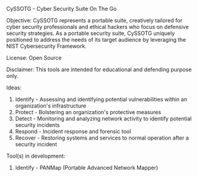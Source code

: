 CySSOTG - Cyber Security Suite On The Go

Objective: 
CySSOTG represents a portable suite, creatively tailored for cyber security professionals and ethical hackers who focus on defensive security strategies. 
As a portable security suite, CySSOTG uniquely positioned to address the needs of its target audience by leveraging the NIST Cybersecurity Framework.

License:
Open Source

Disclaimer:
This tools are intended for educational and defending purpose only. 

Ideas:
1) Identify - Assessing and identifying potential vulnerabilities within an organization's infrastructure
2) Protect - Bolstering an organization's protective measures
3) Detect - Monitoring and analyzing network activity to identify potential security incidents
4) Respond - Incident response and forensic tool
5) Recover - Restoring systems and services to normal operation after a security incident

Tool(s) in development:
1) Identify - PANMap (Portable Advanced Network Mapper)

<!---
TrustedSecMY/TrustedSecMY is a ✨ special ✨ repository because its `README.md` (this file) appears on your GitHub profile.
You can click the Preview link to take a look at your changes.
--->

